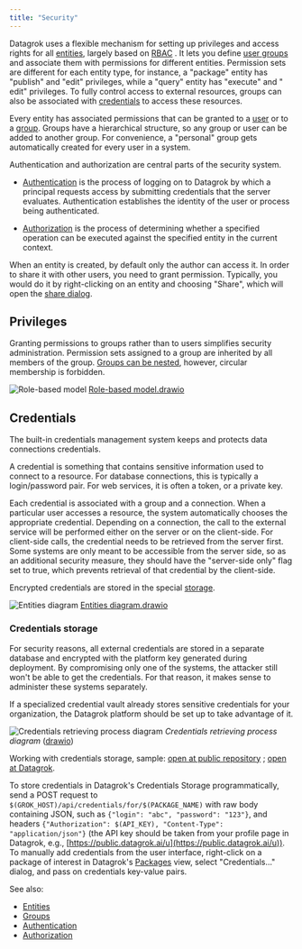 ```yaml
---
title: "Security"
---
```


Datagrok uses a flexible mechanism for setting up privileges and access rights for
all [entities](../datagrok/concepts/objects.md), largely based on [RBAC](https://en.wikipedia.org/wiki/Role-based_access_control)
. It lets you define [user groups](../govern/group.md) and associate them with permissions for different entities.
Permission sets are different for each entity type, for instance, a
"package" entity has "publish" and "edit" privileges, while a "query" entity has "execute" and "
edit" privileges. To fully control access to external resources, groups can also be associated with
[credentials](#credentials) to access these resources.

Every entity has associated permissions that can be granted to a [user](user.md) or to a [group](../govern/group.md).
Groups have a hierarchical structure, so any group or user can be added to another group. For convenience, a "personal"
group gets automatically created for every user in a system.

Authentication and authorization are central parts of the security system.

* [Authentication](authentication.md) is the process of logging on to Datagrok by which a principal requests access by
  submitting credentials that the server evaluates. Authentication establishes the identity of the user or process being
  authenticated.

* [Authorization](authorization.md) is the process of determining whether a specified operation can be executed against
  the specified entity in the current context.

When an entity is created, by default only the author can access it. In order to share it with other users, you need to
grant permission. Typically, you would do it by right-clicking on an entity and choosing "Share", which will open
the [share dialog](../collaborate/sharing.md).

## Privileges

Granting permissions to groups rather than to users simplifies security administration. Permission sets assigned to a
group are inherited by all members of the group. [Groups can be nested](./group.md#examples), however, circular
membership is forbidden.

![Role-based model](../uploads/security/role-based-model.png "Role-based model")
[Role-based model.drawio](https://github.com/datagrok-ai/public/tree/master/help/uploads/security/role-based-model.drawio)

## Credentials

The built-in credentials management system keeps and protects data connections credentials.

A credential is something that contains sensitive information used to connect to a resource. For database connections,
this is typically a login/password pair. For web services, it is often a token, or a private key.

Each credential is associated with a group and a connection. When a particular user accesses a resource, the system
automatically chooses the appropriate credential. Depending on a connection, the call to the external service will be
performed either on the server or on the client-side. For client-side calls, the credential needs to be retrieved from
the server first. Some systems are only meant to be accessible from the server side, so as an additional security
measure, they should have the "server-side only" flag set to true, which prevents retrieval of that credential by the
client-side.

Encrypted credentials are stored in the special [storage](#credentials-storage).

![Entities diagram](../uploads/security/credentials-entities-diagram.png "Entities diagram")
[Entities diagram.drawio](https://github.com/datagrok-ai/public/tree/master/help/uploads/security/credentials-entities-diagram.drawio)

### Credentials storage

For security reasons, all external credentials are stored in a separate database and encrypted with the platform key
generated during deployment. By compromising only one of the systems, the attacker still won't be able to get the
credentials. For that reason, it makes sense to administer these systems separately.

If a specialized credential vault already stores sensitive credentials for your organization, the Datagrok platform
should be set up to take advantage of it.

![Credentials retrieving process diagram](../uploads/security/credentials-fetch-diagram.png
"Credentials retrieving process diagram")
*Credentials retrieving process diagram* ([drawio](https://github.com/datagrok-ai/public/tree/master/help/uploads/security/credentials-fetch-diagram.drawio))

Working with credentials storage,
sample: [open at public repository](https://github.com/datagrok-ai/public/blob/master/packages/ApiSamples/scripts/misc/package-credentials.js)
; [open at Datagrok](https://public.datagrok.ai/e/ApiSamples:PackageCredentials).

To store credentials in Datagrok's Credentials Storage programmatically, send a POST request
to `$(GROK_HOST)/api/credentials/for/$(PACKAGE_NAME)` with raw body containing JSON, such
as `{"login": "abc", "password": "123"}`, and
headers `{"Authorization": $(API_KEY), "Content-Type": "application/json"}` (the API key should be taken from your
profile page in Datagrok, e.g., [https://public.datagrok.ai/u](https://public.datagrok.ai/u)). To manually add
credentials from the user interface, right-click on a package of interest in
Datagrok's [Packages](https://public.datagrok.ai/packages) view, select "Credentials..." dialog, and pass on credentials
key-value pairs.

See also:

* [Entities](../datagrok/concepts/objects.md)
* [Groups](group.md)
* [Authentication](authentication.md)
* [Authorization](authorization.md)
